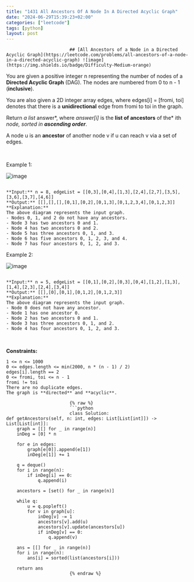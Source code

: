 ```yaml
---
title: "1431 All Ancestors Of A Node In A Directed Acyclic Graph"
date: "2024-06-29T15:39:23+02:00"
categories: ["leetcode"]
tags: [python]
layout: post
---
```



                            ## [All Ancestors of a Node in a Directed Acyclic Graph](https://leetcode.com/problems/all-ancestors-of-a-node-in-a-directed-acyclic-graph) ![image](https://img.shields.io/badge/Difficulty-Medium-orange)

You are given a positive integer n representing the number of nodes of a **Directed Acyclic Graph** (DAG). The nodes are numbered from 0 to n - 1 (**inclusive**).

You are also given a 2D integer array edges, where edges[i] = [fromi, toi] denotes that there is a **unidirectional** edge from fromi to toi in the graph.

Return *a list* answer*, where *answer[i]* is the **list of ancestors** of the* ith *node, sorted in **ascending order***.

A node u is an **ancestor** of another node v if u can reach v via a set of edges.

 

Example 1:

![image](https://assets.leetcode.com/uploads/2019/12/12/e1.png)
```

**Input:** n = 8, edgeList = [[0,3],[0,4],[1,3],[2,4],[2,7],[3,5],[3,6],[3,7],[4,6]]
**Output:** [[],[],[],[0,1],[0,2],[0,1,3],[0,1,2,3,4],[0,1,2,3]]
**Explanation:**
The above diagram represents the input graph.
- Nodes 0, 1, and 2 do not have any ancestors.
- Node 3 has two ancestors 0 and 1.
- Node 4 has two ancestors 0 and 2.
- Node 5 has three ancestors 0, 1, and 3.
- Node 6 has five ancestors 0, 1, 2, 3, and 4.
- Node 7 has four ancestors 0, 1, 2, and 3.

```

Example 2:

![image](https://assets.leetcode.com/uploads/2019/12/12/e2.png)
```

**Input:** n = 5, edgeList = [[0,1],[0,2],[0,3],[0,4],[1,2],[1,3],[1,4],[2,3],[2,4],[3,4]]
**Output:** [[],[0],[0,1],[0,1,2],[0,1,2,3]]
**Explanation:**
The above diagram represents the input graph.
- Node 0 does not have any ancestor.
- Node 1 has one ancestor 0.
- Node 2 has two ancestors 0 and 1.
- Node 3 has three ancestors 0, 1, and 2.
- Node 4 has four ancestors 0, 1, 2, and 3.

```

 

**Constraints:**

	1 <= n <= 1000
	0 <= edges.length <= min(2000, n * (n - 1) / 2)
	edges[i].length == 2
	0 <= fromi, toi <= n - 1
	fromi != toi
	There are no duplicate edges.
	The graph is **directed** and **acyclic**.

                            {% raw %}
                            ```python
                            class Solution:
    def getAncestors(self, n: int, edges: List[List[int]]) -> List[List[int]]:
        graph = [[] for _ in range(n)]
        inDeg = [0] * n
        
        for e in edges:
            graph[e[0]].append(e[1])
            inDeg[e[1]] += 1
        
        q = deque()
        for i in range(n):
            if inDeg[i] == 0:
                q.append(i)
        
        ancestors = [set() for _ in range(n)]
        
        while q:
            u = q.popleft()
            for v in graph[u]:
                inDeg[v] -= 1
                ancestors[v].add(u)
                ancestors[v].update(ancestors[u])
                if inDeg[v] == 0:
                    q.append(v)
        
        ans = [[] for _ in range(n)]
        for i in range(n):
            ans[i] = sorted(list(ancestors[i]))
        
        return ans
                            {% endraw %}
                            